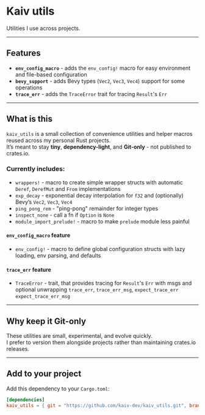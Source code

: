 # Kaiv utils

Utilities I use across projects.

---

## Features

- **`env_config_macro`** - adds the `env_config!` macro for easy environment and file-based configuration  
- **`bevy_support`** - adds Bevy types (`Vec2`, `Vec3`, `Vec4`) support for some operations
- **`trace_err`** - adds the `TraceError` trait for tracing `Result`'s `Err`

---

## What is this

`kaiv_utils` is a small collection of convenience utilities and helper macros reused across my personal Rust projects.  
It’s meant to stay **tiny**, **dependency-light**, and **Git-only** - not published to crates.io.

### Currently includes:

- `wrappers!` - macro to create simple wrapper structs with automatic `Deref`, `DerefMut` and `From` implementations
- `exp_decay` - exponential decay interpolation for `f32` and (optionally) Bevy’s `Vec2`, `Vec3`, `Vec4`
- `ping_pong_rem` - "ping-pong" remainder for integer types
- `inspect_none` - call a fn if `Option` is `None`
- `module_import_prelude!` - macro to make `prelude` module less painful

#### `env_config_macro` feature
- `env_config!` - macro to define global configuration structs with lazy loading, env parsing, and defaults

#### `trace_err` feature
- `TraceError` - trait, that provides tracing for `Result`'s `Err` with msgs and optional unwrapping `trace_err`, `trace_err_msg`, `expect_trace_err` `expect_trace_err_msg`

---

## Why keep it Git-only

These utilities are small, experimental, and evolve quickly.  
I prefer to version them alongside projects rather than maintaining crates.io releases.

---

## Add to your project

Add this dependency to your `Cargo.toml`:

```toml
[dependencies]
kaiv_utils = { git = "https://github.com/kaiv-dev/kaiv_utils.git", branch = "main" }
